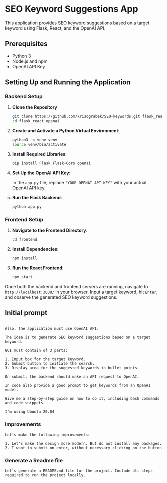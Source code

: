 # SEO Keyword Suggestions App

This application provides SEO keyword suggestions based on a target keyword using Flask, React, and the OpenAI API.

## Prerequisites

- Python 3
- Node.js and npm
- OpenAI API Key

## Setting Up and Running the Application

### Backend Setup

1. **Clone the Repository**
   ```bash
   git clone https://github.com/krisograbek/SEO-keywords.git flask_react_openai
   cd flask_react_openai
   ```

2. **Create and Activate a Python Virtual Environment**:
   ```bash
   python3 -m venv venv
   source venv/bin/activate
   ```

3. **Install Required Libraries**:
   ```bash
   pip install Flask Flask-Cors openai
   ```

4. **Set Up the OpenAI API Key**:

   In the `app.py` file, replace `"YOUR_OPENAI_API_KEY"` with your actual OpenAI API key.

5. **Run the Flask Backend**:
   ```bash
   python app.py
   ```

### Frontend Setup

1. **Navigate to the Frontend Directory**:
   ```bash
   cd frontend
   ```

2. **Install Dependencies**:
   ```bash
   npm install
   ```

3. **Run the React Frontend**:
   ```bash
   npm start
   ```

Once both the backend and frontend servers are running, navigate to `http://localhost:3000/` in your browser. Input a target keyword, hit `Enter`, and observe the generated SEO keyword suggestions.


## Initial prompt

```I want to create a Full-stack application using Flask and React from scratch.

Also, the application must use OpenAI API.

The idea is to generate SEO keyword suggestions based on a target keyword.

GUI must contain of 3 parts:

1. Input box for the target keyword.
2. Submit button to initiate the search.
3. Display area for the suggested keywords in bullet points.

On submit, the backend should make an API request to OpenAI.

In code also provide a good prompt to get keywords from an OpenAI model.

Give me a step-by-step guide on how to do it, including bash commands and code snippets.

I'm using Ubuntu 20.04
```

### Improvements
```
Let's make the following improvements:

1. Let's make the design more modern. But do not install any packages.
2. I want to submit on enter, without necessary clicking on the button
```

### Generate a Readme file

```
Let's generate a README.md file for the project. Include all steps required to run the project locally.
```
